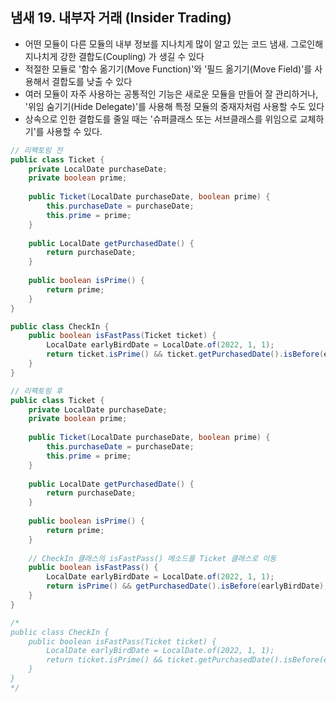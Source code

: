 ## 냄새 19. 내부자 거래 (Insider Trading)

- 어떤 모듈이 다른 모듈의 내부 정보를 지나치게 많이 알고 있는 코드 냄새. 그로인해 지나치게 강한 결합도(Coupling) 가 생길 수 있다
- 적절한 모듈로 '함수 옮기기(Move Function)'와 '필드 옮기기(Move Field)'를 사용해서 결합도를 낮출 수 있다
- 여러 모듈이 자주 사용하는 공통적인 기능은 새로운 모듈을 만들어 잘 관리하거나, '위임 숨기기(Hide Delegate)'를 사용해 특정 모듈의 중재자처럼 사용할 수도 있다
- 상속으로 인한 결합도를 줄일 때는 '슈퍼클래스 또는 서브클래스를 위임으로 교체하기'를 사용할 수 있다.

````java
// 리팩토링 전
public class Ticket {
    private LocalDate purchaseDate;
    private boolean prime;
    
    public Ticket(LocalDate purchaseDate, boolean prime) {
        this.purchaseDate = purchaseDate;
        this.prime = prime;
    }
    
    public LocalDate getPurchasedDate() {
        return purchaseDate;
    }
    
    public boolean isPrime() {
        return prime;
    }
}

public class CheckIn {
    public boolean isFastPass(Ticket ticket) {
        LocalDate earlyBirdDate = LocalDate.of(2022, 1, 1);
        return ticket.isPrime() && ticket.getPurchasedDate().isBefore(earlyBirdDate);
    }
}
````

````java
// 리팩토링 후
public class Ticket {
    private LocalDate purchaseDate;
    private boolean prime;
    
    public Ticket(LocalDate purchaseDate, boolean prime) {
        this.purchaseDate = purchaseDate;
        this.prime = prime;
    }
    
    public LocalDate getPurchasedDate() {
        return purchaseDate;
    }
    
    public boolean isPrime() {
        return prime;
    }
    
    // CheckIn 클래스의 isFastPass() 메소드를 Ticket 클래스로 이동
    public boolean isFastPass() {
        LocalDate earlyBirdDate = LocalDate.of(2022, 1, 1);
        return isPrime() && getPurchasedDate().isBefore(earlyBirdDate);
    }
}

/*
public class CheckIn {
    public boolean isFastPass(Ticket ticket) {
        LocalDate earlyBirdDate = LocalDate.of(2022, 1, 1);
        return ticket.isPrime() && ticket.getPurchasedDate().isBefore(earlyBirdDate);
    }
}
*/
````